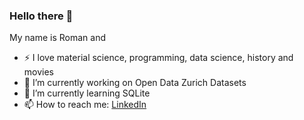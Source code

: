 ### Hello there :slightly_smiling_face:	

My name is Roman and 
- :zap: I love material science, programming, data science, history and movies
- 🔭 I’m currently working on Open Data Zurich Datasets
- 🌱 I’m currently learning SQLite
- 📫 How to reach me: [LinkedIn](https://www.linkedin.com/in/romangrisch/)

